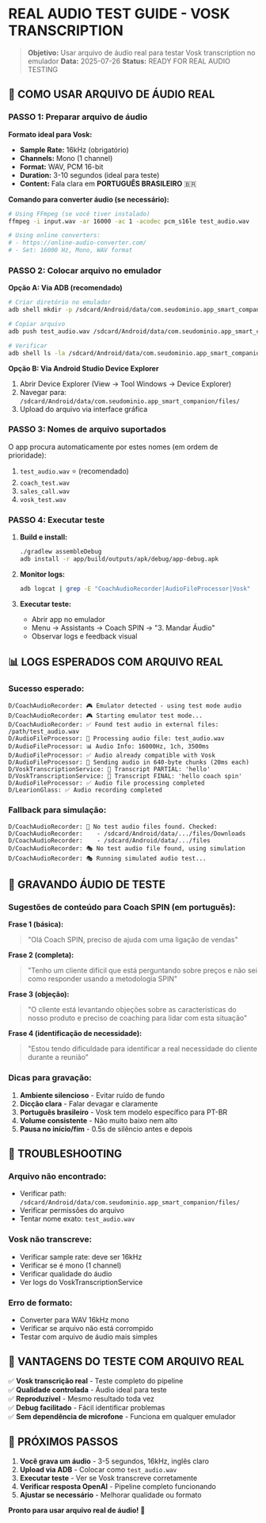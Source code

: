 # REAL AUDIO TEST GUIDE - VOSK TRANSCRIPTION

> **Objetivo:** Usar arquivo de áudio real para testar Vosk transcription no emulador
> **Data:** 2025-07-26
> **Status:** READY FOR REAL AUDIO TESTING

## 🎵 COMO USAR ARQUIVO DE ÁUDIO REAL

### **PASSO 1: Preparar arquivo de áudio**

**Formato ideal para Vosk:**
- **Sample Rate:** 16kHz (obrigatório)
- **Channels:** Mono (1 channel)
- **Format:** WAV, PCM 16-bit
- **Duration:** 3-10 segundos (ideal para teste)
- **Content:** Fala clara em **PORTUGUÊS BRASILEIRO** 🇧🇷

**Comando para converter áudio (se necessário):**
```bash
# Using FFmpeg (se você tiver instalado)
ffmpeg -i input.wav -ar 16000 -ac 1 -acodec pcm_s16le test_audio.wav

# Using online converters:
# - https://online-audio-converter.com/
# - Set: 16000 Hz, Mono, WAV format
```

### **PASSO 2: Colocar arquivo no emulador**

**Opção A: Via ADB (recomendado)**
```bash
# Criar diretório no emulador
adb shell mkdir -p /sdcard/Android/data/com.seudominio.app_smart_companion/files

# Copiar arquivo
adb push test_audio.wav /sdcard/Android/data/com.seudominio.app_smart_companion/files/

# Verificar
adb shell ls -la /sdcard/Android/data/com.seudominio.app_smart_companion/files/
```

**Opção B: Via Android Studio Device Explorer**
1. Abrir Device Explorer (View → Tool Windows → Device Explorer)
2. Navegar para: `/sdcard/Android/data/com.seudominio.app_smart_companion/files/`
3. Upload do arquivo via interface gráfica

### **PASSO 3: Nomes de arquivo suportados**

O app procura automaticamente por estes nomes (em ordem de prioridade):
1. `test_audio.wav` ⭐ (recomendado)
2. `coach_test.wav`
3. `sales_call.wav`  
4. `vosk_test.wav`

### **PASSO 4: Executar teste**

1. **Build e install:**
   ```bash
   ./gradlew assembleDebug
   adb install -r app/build/outputs/apk/debug/app-debug.apk
   ```

2. **Monitor logs:**
   ```bash
   adb logcat | grep -E "CoachAudioRecorder|AudioFileProcessor|Vosk"
   ```

3. **Executar teste:**
   - Abrir app no emulador
   - Menu → Assistants → Coach SPIN → "3. Mandar Áudio"
   - Observar logs e feedback visual

## 📊 LOGS ESPERADOS COM ARQUIVO REAL

### **Sucesso esperado:**
```
D/CoachAudioRecorder: 🎮 Emulator detected - using test mode audio
D/CoachAudioRecorder: 🎮 Starting emulator test mode...
D/CoachAudioRecorder: ✅ Found test audio in external files: /path/test_audio.wav
D/AudioFileProcessor: 🎵 Processing audio file: test_audio.wav
D/AudioFileProcessor: 📊 Audio Info: 16000Hz, 1ch, 3500ms
D/AudioFileProcessor: ✅ Audio already compatible with Vosk
D/AudioFileProcessor: 📡 Sending audio in 640-byte chunks (20ms each)
D/VoskTranscriptionService: 📝 Transcript PARTIAL: 'hello'
D/VoskTranscriptionService: 📝 Transcript FINAL: 'hello coach spin'
D/AudioFileProcessor: ✅ Audio file processing completed
D/LearionGlass: ✅ Audio recording completed
```

### **Fallback para simulação:**
```
D/CoachAudioRecorder: 📁 No test audio files found. Checked:
D/CoachAudioRecorder:    - /sdcard/Android/data/.../files/Downloads
D/CoachAudioRecorder:    - /sdcard/Android/data/.../files
D/CoachAudioRecorder: 🎭 No test audio file found, using simulation
D/CoachAudioRecorder: 🎭 Running simulated audio test...
```

## 🎤 GRAVANDO ÁUDIO DE TESTE

### **Sugestões de conteúdo para Coach SPIN (em português):**

**Frase 1 (básica):**
> "Olá Coach SPIN, preciso de ajuda com uma ligação de vendas"

**Frase 2 (completa):**
> "Tenho um cliente difícil que está perguntando sobre preços e não sei como responder usando a metodologia SPIN"

**Frase 3 (objeção):**
> "O cliente está levantando objeções sobre as características do nosso produto e preciso de coaching para lidar com esta situação"

**Frase 4 (identificação de necessidade):**
> "Estou tendo dificuldade para identificar a real necessidade do cliente durante a reunião"

### **Dicas para gravação:**

1. **Ambiente silencioso** - Evitar ruído de fundo
2. **Dicção clara** - Falar devagar e claramente
3. **Português brasileiro** - Vosk tem modelo específico para PT-BR
4. **Volume consistente** - Não muito baixo nem alto
5. **Pausa no início/fim** - 0.5s de silêncio antes e depois

## 🔧 TROUBLESHOOTING

### **Arquivo não encontrado:**
- Verificar path: `/sdcard/Android/data/com.seudominio.app_smart_companion/files/`
- Verificar permissões do arquivo
- Tentar nome exato: `test_audio.wav`

### **Vosk não transcreve:**
- Verificar sample rate: deve ser 16kHz
- Verificar se é mono (1 channel)
- Verificar qualidade do áudio
- Ver logs do VoskTranscriptionService

### **Erro de formato:**
- Converter para WAV 16kHz mono
- Verificar se arquivo não está corrompido
- Testar com arquivo de áudio mais simples

## 🎯 VANTAGENS DO TESTE COM ARQUIVO REAL

✅ **Vosk transcrição real** - Teste completo do pipeline  
✅ **Qualidade controlada** - Áudio ideal para teste  
✅ **Reproduzível** - Mesmo resultado toda vez  
✅ **Debug facilitado** - Fácil identificar problemas  
✅ **Sem dependência de microfone** - Funciona em qualquer emulador  

## 📝 PRÓXIMOS PASSOS

1. **Você grava um áudio** - 3-5 segundos, 16kHz, inglês claro
2. **Upload via ADB** - Colocar como `test_audio.wav`
3. **Executar teste** - Ver se Vosk transcreve corretamente
4. **Verificar resposta OpenAI** - Pipeline completo funcionando
5. **Ajustar se necessário** - Melhorar qualidade ou formato

**Pronto para usar arquivo real de áudio! 🎵**